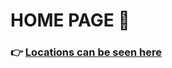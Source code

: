 # HOME PAGE :wave: 

### :point_right: <a href="https://alissarose.github.io/mock-elections/mock-election-locations/"> Locations can be seen here</a>



